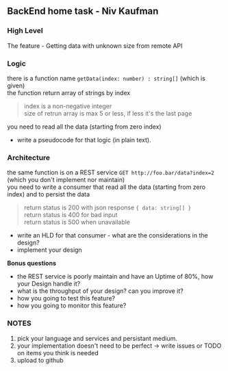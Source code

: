 ## BackEnd home task - Niv Kaufman

### High Level
The feature - Getting data with unknown size from remote API

### Logic
there is a function name `getData(index: number) : string[]` (which is given)\
the function return array of strings by index 
>index is a non-negative integer\
>size of retrun array is max 5 or less, if less it's the last page

you need to read all the data (starting from zero index)

* write a pseudocode for that logic (in plain text).

### Architecture 
the same function is on a REST service `GET http://foo.bar/data?index=2` (which you don't implement nor maintain)\
you need to write a consumer that read all the data (starting from zero index) and to persist the data
>return status is 200 with json response `{ data: string[] }`\
>return status is 400 for bad input\
>return status is 500 when unavailable

* write an HLD for that consumer - what are the considerations in the design?
* implement your design

**Bonus questions**
* the REST service is poorly maintain and have an Uptime of 80%, how your Design handle it?
* what is the throughput of your design? can you improve it?
* how you going to test this feature?
* how you going to monitor this feature?

### NOTES
1. pick your language and services and persistant medium.
2. your implementation doesn't need to be perfect -> write issues or TODO on items you think is needed
3. upload to github
